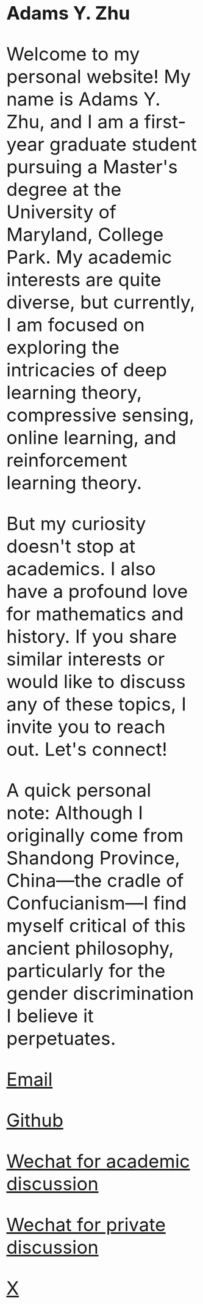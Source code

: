 
<font size=20>Adams Y. Zhu
======
Welcome to my personal website! My name is Adams Y. Zhu, and I am a first-year graduate student pursuing a Master's degree at the University of Maryland, College Park. My academic interests are quite diverse, but currently, I am focused on exploring the intricacies of deep learning theory, compressive sensing, online learning, and reinforcement learning theory.

But my curiosity doesn't stop at academics. I also have a profound love for mathematics and history. If you share similar interests or would like to discuss any of these topics, I invite you to reach out. Let's connect!

A quick personal note: Although I originally come from Shandong Province, China—the cradle of Confucianism—I find myself critical of this ancient philosophy, particularly for the gender discrimination I believe it perpetuates.

[Email](mailto:yzhu1221@umd.edu)

[Github](https://github.com/Adams-yiyue-zhu)                         

[Wechat for academic discussion]()

[Wechat for private discussion]()

[X]()


